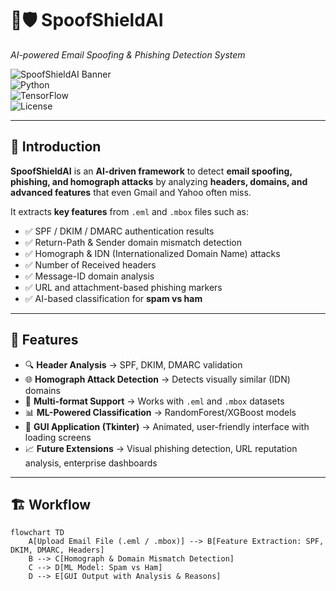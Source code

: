 # 📧🛡️ SpoofShieldAI  
*AI-powered Email Spoofing & Phishing Detection System*  

![SpoofShieldAI Banner](https://img.shields.io/badge/Email%20Security-AI%20Powered-blue?style=for-the-badge&logo=gmail)  
![Python](https://img.shields.io/badge/Python-3.10+-yellow?style=for-the-badge&logo=python)  
![TensorFlow](https://img.shields.io/badge/TensorFlow-ML-orange?style=for-the-badge&logo=tensorflow)  
![License](https://img.shields.io/badge/License-MIT-green?style=for-the-badge)  

---

## 🌟 Introduction  
**SpoofShieldAI** is an **AI-driven framework** to detect **email spoofing, phishing, and homograph attacks** by analyzing **headers, domains, and advanced features** that even Gmail and Yahoo often miss.  

It extracts **key features** from `.eml` and `.mbox` files such as:  
- ✅ SPF / DKIM / DMARC authentication results  
- ✅ Return-Path & Sender domain mismatch detection  
- ✅ Homograph & IDN (Internationalized Domain Name) attacks  
- ✅ Number of Received headers  
- ✅ Message-ID domain analysis  
- ✅ URL and attachment-based phishing markers  
- ✅ AI-based classification for **spam vs ham**  

---

## 🚀 Features  
- 🔍 **Header Analysis** → SPF, DKIM, DMARC validation  
- 🌐 **Homograph Attack Detection** → Detects visually similar (IDN) domains  
- 📂 **Multi-format Support** → Works with `.eml` and `.mbox` datasets  
- 📊 **ML-Powered Classification** → RandomForest/XGBoost models  
- 🎨 **GUI Application (Tkinter)** → Animated, user-friendly interface with loading screens  
- 📈 **Future Extensions** → Visual phishing detection, URL reputation analysis, enterprise dashboards  

---

## 🏗️ Workflow  

```mermaid
flowchart TD
    A[Upload Email File (.eml / .mbox)] --> B[Feature Extraction: SPF, DKIM, DMARC, Headers]
    B --> C[Homograph & Domain Mismatch Detection]
    C --> D[ML Model: Spam vs Ham]
    D --> E[GUI Output with Analysis & Reasons]
